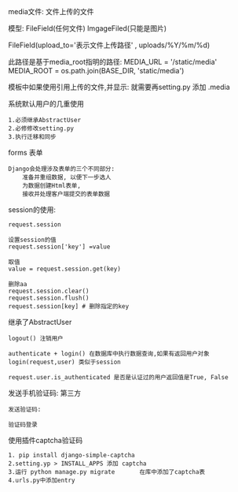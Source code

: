 
media文件: 文件上传的文件

模型: FileField(任何文件) ImgageFiled(只能是图片)

FileField(upload_to='表示文件上传路径' , uploads/%Y/%m/%d)

此路径是基于media_root指明的路径:
    MEDIA_URL = '/static/media'
    MEDIA_ROOT = os.path.join(BASE_DIR, 'static/media')

模板中如果使用引用上传的文件,并显示:
    就需要再setting.py 添加 .media




系统默认用户的几重使用

    1.必须继承AbstractUser
    2.必修修改setting.py
    3.执行迁移和同步

forms 表单

    Django会处理涉及表单的三个不同部分:
        准备并重组数据, 以便下一步选人
        为数据创建Html表单,
        接收并处理客户端提交的表单数据


session的使用:

    request.session

    设置session的值
    request.session['key'] =value

    取值
    value = request.session.get(key)

    删除aa
    request.session.clear()
    request.session.flush()
    request.session[key] # 删除指定的key


继承了AbstractUser

    logout() 注销用户

    authenticate + login() 在数据库中执行数据查询,如果有返回用户对象
    login(request,user) 类似于session

    request.user.is_authenticated 是否是认证过的用户返回值是True, False
 
 
发送手机验证码: 第三方

    发送验证码:
    
    验证码登录
    

使用插件captcha验证码

    1. pip install django-simple-captcha
    2.setting.yp > INSTALL_APPS 添加 captcha
    3.运行 python manage.py migrate       在库中添加了captcha表
    4.urls.py中添加entry
    

    